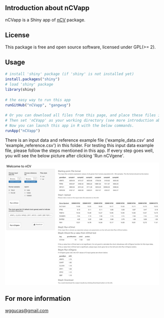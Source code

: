 ## Introduction about nCVapp

nCVapp is a Shiny app of [nCV](https://github.com/gangwug/nCV) package. 

## License
This package is free and open source software, licensed under GPL(>= 2).
 
## Usage
```r
# install 'shiny' package (if 'shiny' is not installed yet)
install.packages("shiny")
# load 'shiny' package
library(shiny)

# the easy way to run this app 
runGitHub("nCVapp", "gangwug")

# Or you can download all files from this page, and place these files into an directory named 'nCVapp'. 
# Then set 'nCVapp' as your working directory (see more introduction about working directory-http://shiny.rstudio.com/tutorial/quiz/). 
# Now you can launch this app in R with the below commands.
runApp("nCVapp")

```
There is an input data and reference example file ('example_data.csv' and 'example_reference.csv') in this folder. For testing this input data example file, please follow the steps mentioned in this app. If every step goes well, you will see the below picture after clicking 'Run nCVgene'.  

![](nCVappDemo.png)


## For more information
wggucas@gmail.com
